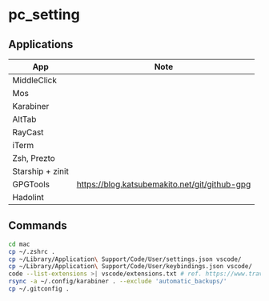 # pc_setting

## Applications

| App              | Note                                            |
| ---------------- | ----------------------------------------------- |
| MiddleClick      |                                                 |
| Mos              |                                                 |
| Karabiner        |                                                 |
| AltTab           |                                                 |
| RayCast          |                                                 |
| iTerm            |                                                 |
| Zsh, Prezto      |                                                 |
| Starship + zinit |                                                 |
| GPGTools         | <https://blog.katsubemakito.net/git/github-gpg> |
| Hadolint         |                                                 |

## Commands

```zsh
cd mac
cp ~/.zshrc .
cp ~/Library/Application\ Support/Code/User/settings.json vscode/
cp ~/Library/Application\ Support/Code/User/keybindings.json vscode/
code --list-extensions >| vscode/extensions.txt # ref. https://www.travelhacks.tokyo/entry/stdout-overwrite
rsync -a ~/.config/karabiner . --exclude 'automatic_backups/'
cp ~/.gitconfig .
```
